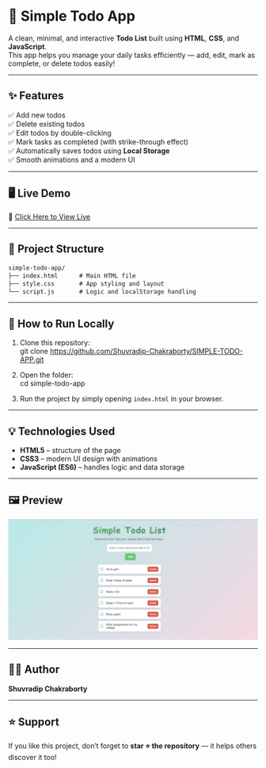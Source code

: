 # 📝 Simple Todo App  

A clean, minimal, and interactive **Todo List** built using **HTML**, **CSS**, and **JavaScript**.  
This app helps you manage your daily tasks efficiently — add, edit, mark as complete, or delete todos easily!  

---

## ✨ Features  
✅ Add new todos  
✅ Delete existing todos  
✅ Edit todos by double-clicking  
✅ Mark tasks as completed (with strike-through effect)  
✅ Automatically saves todos using **Local Storage**  
✅ Smooth animations and a modern UI  

---

## 🖥️ Live Demo  
🔗 [Click Here to View Live](https://shuvradip-chakraborty.github.io/SIMPLE-TODO-APP/)  

---

## 📂 Project Structure  

```text
simple-todo-app/
├── index.html      # Main HTML file
├── style.css       # App styling and layout
└── script.js       # Logic and localStorage handling
```


---

## 🚀 How to Run Locally  
1. Clone this repository:  
git clone https://github.com/Shuvradip-Chakraborty/SIMPLE-TODO-APP.git

2. Open the folder:  
cd simple-todo-app

3. Run the project by simply opening `index.html` in your browser.  

---

## 💡 Technologies Used  
- **HTML5** – structure of the page  
- **CSS3** – modern UI design with animations  
- **JavaScript (ES6)** – handles logic and data storage  

---

## 🖼️ Preview

![Todo App Screenshot](images/screenshot.png)


---

## 👨‍💻 Author  
**Shuvradip Chakraborty**  

---

## ⭐ Support  
If you like this project, don’t forget to **star ⭐ the repository** — it helps others discover it too!  

